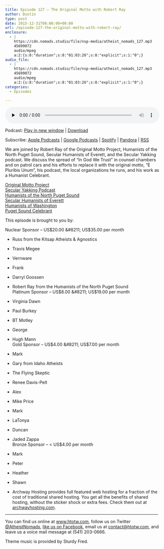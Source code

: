 ```yaml
---
title: ﻿Episode 127 – The Original Motto with Robert Ray
author: Dustin
type: post
date: 2015-12-31T08:00:00+00:00
url: /﻿episode-127-the-original-motto-with-robert-ray/
enclosure:
  - |
    https://cdn.nomads.studio/file/nsp-media/atheist_nomads_127.mp3
    45699072
    audio/mpeg
    a:2:{s:8:"duration";s:8:"01:03:26";s:8:"explicit";s:1:"0";}
audio_file:
  - |
    https://cdn.nomads.studio/file/nsp-media/atheist_nomads_127.mp3
    45699072
    audio/mpeg
    a:2:{s:8:"duration";s:8:"01:03:26";s:8:"explicit";s:1:"0";}
categories:
  - Episodes

---
```

<div itemscope itemtype="http://schema.org/AudioObject">
  <meta itemprop="name" content="﻿Episode 127 &#8211; The Original Motto with Robert Ray" />
  
  <meta itemprop="uploadDate" content="2015-12-31T01:00:00-07:00" />
  
  <meta itemprop="encodingFormat" content="audio/mpeg" />
  
  <meta itemprop="duration" content="PT1H03M26S" />
  
  <meta itemprop="description" content="We are joined by Robert Ray of the Original Motto Project, Humanists of the North Puget Sound, Secular Humanists of Everett, and the Secular Yakking podcast. We discuss the spread of &quot;In God We Trust&quot; in counsel chambers and on patrol cars and his ef..." />
  
  <meta itemprop="contentUrl" content="https://dts.podtrac.com/redirect.mp3/cdn.nomads.studio/file/nsp-media/atheist_nomads_127.mp3" />
  
  <meta itemprop="contentSize" content="43.6" />
  </p> 
  
  <div class="powerpress_player" id="powerpress_player_8384">
    <audio class="wp-audio-shortcode" id="audio-5109-128" preload="none" style="width: 100%;" controls="controls"><source type="audio/mpeg" src="https://dts.podtrac.com/redirect.mp3/cdn.nomads.studio/file/nsp-media/atheist_nomads_127.mp3?_=128" /><a href="https://dts.podtrac.com/redirect.mp3/cdn.nomads.studio/file/nsp-media/atheist_nomads_127.mp3">https://dts.podtrac.com/redirect.mp3/cdn.nomads.studio/file/nsp-media/atheist_nomads_127.mp3</a></audio>
  </div>
</div>

<p class="powerpress_links powerpress_links_mp3">
  Podcast: <a href="https://dts.podtrac.com/redirect.mp3/cdn.nomads.studio/file/nsp-media/atheist_nomads_127.mp3" class="powerpress_link_pinw" target="_blank" title="Play in new window" onclick="return powerpress_pinw('https://htotw.com/?powerpress_pinw=5109-podcast');" rel="nofollow">Play in new window</a> | <a href="https://dts.podtrac.com/redirect.mp3/cdn.nomads.studio/file/nsp-media/atheist_nomads_127.mp3" class="powerpress_link_d" title="Download" rel="nofollow" download="atheist_nomads_127.mp3">Download</a>
</p>

<p class="powerpress_links powerpress_subscribe_links">
  Subscribe: <a href="https://podcasts.apple.com/us/podcast/humanists-take-on-the-world/id530050098?mt=2&ls=1" class="powerpress_link_subscribe powerpress_link_subscribe_itunes" target="_blank" title="Subscribe on Apple Podcasts" rel="nofollow">Apple Podcasts</a> | <a href="https://www.google.com/podcasts?feed=aHR0cDovL2F0aGVpc3Rub21hZHMubGlic3luLmNvbS9yc3M%3D" class="powerpress_link_subscribe powerpress_link_subscribe_googleplay" target="_blank" title="Subscribe on Google Podcasts" rel="nofollow">Google Podcasts</a> | <a href="https://open.spotify.com/show/3LzK2xZGike6Tc1GEMtMbr?si=LieN9SNuTpq96smuaUsH8A" class="powerpress_link_subscribe powerpress_link_subscribe_spotify" target="_blank" title="Subscribe on Spotify" rel="nofollow">Spotify</a> | <a href="https://www.pandora.com/podcast/atheist-nomads/PC:10122?corr=62071012&part=ug" class="powerpress_link_subscribe powerpress_link_subscribe_pandora" target="_blank" title="Subscribe on Pandora" rel="nofollow">Pandora</a> | <a href="https://htotw.com/feed/podcast/" class="powerpress_link_subscribe powerpress_link_subscribe_rss" target="_blank" title="Subscribe via RSS" rel="nofollow">RSS</a>
</p>

We are joined by Robert Ray of the Original Motto Project, Humanists of the North Puget Sound, Secular Humanists of Everett, and the Secular Yakking podcast. We discuss the spread of &#8220;In God We Trust&#8221; in counsel chambers and on patrol cars and his efforts to replace it with the original motto, &#8220;E Pluribis Unum&#8221;, his podcast, the local organizations he runs, and his work as a Humanist Celebrant.

<a href="http://originalmotto.us/" target="_blank" rel="noopener">Original Motto Project</a>  
<a href="http://secularyakking.podbean.com/" target="_blank" rel="noopener">Secular Yakking Podcast</a>  
<a href="http://humanistsnps.org/" target="_blank" rel="noopener">Humanists of the North Puget Sound</a>  
<a href="http://www.meetup.com/secularhumanistsofeverett/" target="_blank" rel="noopener">Secular Humanists of Everett</a>  
<a href="http://humanistsofwashington.org/" target="_blank" rel="noopener">Humanists of Washington</a>  
<a href="http://pugetsoundcelebrant.com/" target="_blank" rel="noopener">Puget Sound Celebrant</a>

This episode is brought to you by:

Nuclear Sponsor &#8211; US$20.00 &#8211; US$35.00 per month  
* Russ from the Kitsap Atheists & Agnostics  
* Travis Megee  
* Vernware  
* Frank  
* Darryl Goossen  
* Robert Ray from the Humanists of the North Puget Sound  
Platinum Sponsor &#8211; US$8.00 &#8211; US$19.00 per month  
* Virginia Dawn  
* Paul Burkey  
* BT Motley  
* George  
* Hugh Mann  
Gold Sponsor &#8211; US$4.00 &#8211; US$7.00 per month  
* Mark  
* Gary from Idaho Atheists  
* The Flying Skeptic  
* Renee Davis-Pelt  
* Alex  
* Mike Price  
* Mark  
* LaTonya  
* Duncan  
* Jaded Zappa  
Bronze Sponsor &#8211; < US$4.00 per month  
* Mark  
* Peter  
* Heather  
* Shawn

* Archway Hosting provides full featured web hosting for a fraction of the cost of traditional shared hosting. You get all the benefits of shared hosting, without the sticker shock or extra fees. Check them out at <a href="http://archwayhosting.com/" target="_blank" rel="noopener">archwayhosting.com</a>.

<hr width="500" />

You can find us online at <a href="https://www.htotw.com/" target="_blank" rel="noopener">www.htotw.com</a>, follow us on Twitter <a href="https://twitter.com/AtheistNomads" target="_blank" rel="noopener">@AtheistNomads</a>, <a href="https://htotw.com/facebook" target="_blank" rel="noopener">like us on Facebook</a>, email us at <contact@htotw.com>, and leave us a voice mail message at (541) 203-0666.

Theme music is provided by Sturdy Fred.
